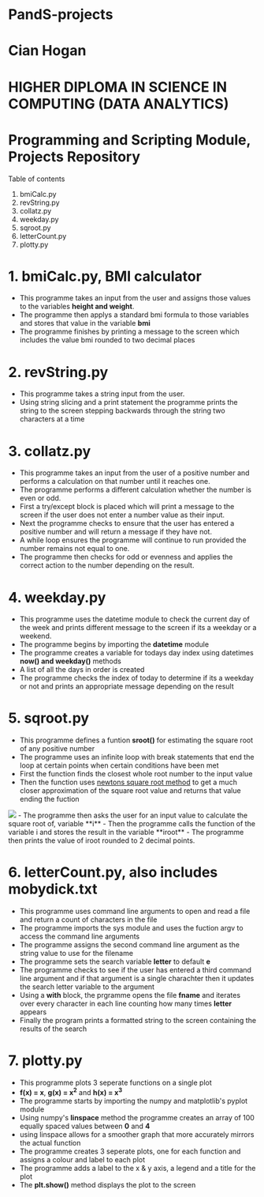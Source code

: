 # PandS-projects
# Cian Hogan
# HIGHER DIPLOMA IN SCIENCE IN COMPUTING (DATA ANALYTICS)
# Programming and Scripting Module, Projects Repository

Table of contents
1. bmiCalc.py
2. revString.py
3. collatz.py
4. weekday.py
5. sqroot.py
6. letterCount.py
7. plotty.py

# 1. bmiCalc.py, BMI calculator

- This programme takes an input from the user and assigns those values to the variables **height and weight**.
- The programme then applys a standard bmi formula to those variables and stores that value in the variable **bmi**
- The programme finishes by printing a message to the screen which includes the value bmi rounded to two decimal places

# 2. revString.py

- This programme takes a string input from the user.
- Using string slicing and a print statement the programme prints the string to the screen stepping backwards through the string two characters at a time

# 3. collatz.py

- This programme takes an input from the user of a positive number and performs a calculation on that number until it reaches one.
- The programme performs a different calculation whether the number is even or odd.
- First a try/except block is placed which will print a message to the screen if the user does not enter a number value as their input.
- Next the programme checks to ensure that the user has entered a positive number and will return a message if they have not.
- A while loop ensures the programme will continue to run provided the number remains not equal to one.
- The programme then checks for odd or evenness and applies the correct action to the number depending on the result.

# 4. weekday.py

- This programme uses the datetime module to check the current day of the week and prints different message to the screen if its a weekday or a weekend.
- The programme begins by importing the **datetime** module
- The programme creates a variable for todays day index using datetimes **now() and weekday()** methods
- A list of all the days in order is created
- The programme checks the index of today to determine if its a weekday or not and prints an appropriate message depending on the result

# 5. sqroot.py

- This programme defines a funtion **sroot()** for estimating the square root of any positive number
- The programme uses an infinite loop with break statements that end the loop at certain points when certain conditions have been met
- First the function finds the closest whole root number to the input value
- Then the function uses [newtons square root method](https://math.mit.edu/~stevenj/18.335/newton-sqrt.pdf) to get a much closer approximation of the square root value and returns that value ending the fuction
<img src="https://render.githubusercontent.com/render/math?math=x_n+1 = {1}{2}(x_n + {a}{x_n})">
- The programme then asks the user for an input value to calculate the square root of, variable **i**
- Then the programme calls the function of the variable i and stores the result in the variable **iroot**
- The programme then prints the value of iroot rounded to 2 decimal points.

# 6. letterCount.py, also includes mobydick.txt

- This programme uses command line arguments to open and read a file and return a count of characters in the file
- The programme imports the sys module and uses the fuction argv to access the command line arguments
- The programme assigns the second command line argument as the string value to use for the filename
- The programme sets the search variable **letter** to default **e**
- The programme checks to see if the user has entered a third command line argument and if that argument is a single charachter then it updates the search letter variable to the argument
- Using a **with** block, the prgramme opens the file **fname** and iterates over every character in each line counting how many times **letter** appears
- Finally the program prints a formatted string to the screen containing the results of the search

# 7. plotty.py

- This programme plots 3 seperate functions on a single plot
- **f(x) = x**, **g(x) = x<sup>2</sup>** and **h(x) = x<sup>3</sup>**
- The programme starts by importing the numpy and matplotlib's pyplot module
- Using numpy's **linspace** method the programme creates an array of 100 equally spaced values between **0** and **4**
- using linspace allows for a smoother graph that more accurately mirrors the actual function
- The programme creates 3 seperate plots, one for each function and assigns a colour and label to each plot
- The programme adds a label to the x & y axis, a legend and a title for the plot
- The **plt.show()** method displays the plot to the screen 
